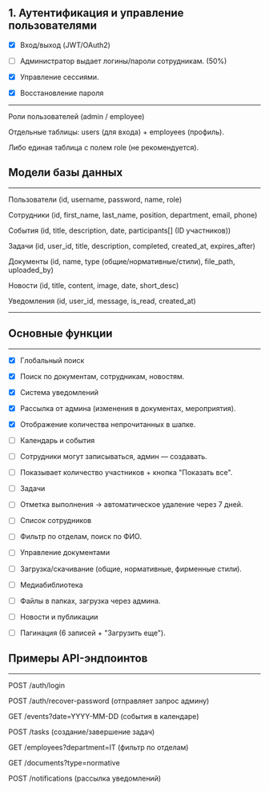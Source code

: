 ## 1. Аутентификация и управление пользователями
- [x] Вход/выход (JWT/OAuth2)

- [ ] Администратор выдает логины/пароли сотрудникам. (50%)

- [x] Управление сессиями.

- [x] Восстановление пароля

--- 
Роли пользователей (admin / employee)

Отдельные таблицы: users (для входа) + employees (профиль).

Либо единая таблица с полем role (не рекомендуется).

## Модели базы данных

--- 
Пользователи (id, username, password, name, role)

Сотрудники (id, first_name, last_name, position, department, email, phone)

События (id, title, description, date, participants[] (ID участников))

Задачи (id, user_id, title, description, completed, created_at, expires_after)

Документы (id, name, type (общие/нормативные/стили), file_path, uploaded_by)

Новости (id, title, content, image, date, short_desc)

Уведомления (id, user_id, message, is_read, created_at)

--- 

## Основные функции

--- 

- [x] Глобальный поиск

- [x] Поиск по документам, сотрудникам, новостям.

- [x] Система уведомлений

- [x] Рассылка от админа (изменения в документах, мероприятия).

- [x] Отображение количества непрочитанных в шапке.

- [ ] Календарь и события

- [ ] Сотрудники могут записываться, админ — создавать.

- [ ] Показывает количество участников + кнопка "Показать все".

- [ ] Задачи

- [ ] Отметка выполнения → автоматическое удаление через 7 дней.

- [ ] Список сотрудников

- [ ] Фильтр по отделам, поиск по ФИО.

- [ ] Управление документами

- [ ] Загрузка/скачивание (общие, нормативные, фирменные стили).

- [ ] Медиабиблиотека

- [ ] Файлы в папках, загрузка через админа.

- [ ] Новости и публикации

- [ ] Пагинация (6 записей + "Загрузить еще").

## Примеры API-эндпоинтов

--- 
POST /auth/login

POST /auth/recover-password (отправляет запрос админу)

GET /events?date=YYYY-MM-DD (события в календаре)

POST /tasks (создание/завершение задач)

GET /employees?department=IT (фильтр по отделам)

GET /documents?type=normative

POST /notifications (рассылка уведомлений)
